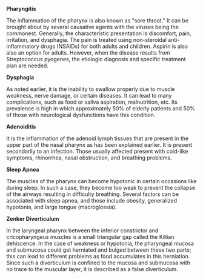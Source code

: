 **Pharyngitis**

The inflammation of the pharynx is also known as "sore throat." It can be brought about by several causative agents with the viruses being the commonest. Generally, the characteristic presentation is discomfort, pain, irritation, and dysphagia. The pain is treated using non-steroidal anti-inflammatory drugs (NSAIDs) for both adults and children. Aspirin is also also an option for adults. However, when the disease results from Streptococcus pyogenes, the etiologic diagnosis and specific treatment plan are needed.

**Dysphagia**

As noted earlier, it is the inability to swallow properly due to muscle weakness, nerve damage, or certain diseases. It can lead to many complications, such as food or saliva aspiration, malnutrition, etc. Its prevalence is high in which approximately 50% of elderly patients and 50% of those with neurological dysfunctions have this condition.

**Adenoiditis**

It is the inflammation of the adenoid lymph tissues that are present in the upper part of the nasal pharynx as has been explained earlier. It is present secondarily to an infection. Those usually affected present with cold-like symptoms, rhinorrhea, nasal obstruction, and breathing problems.

**Sleep Apnea**

The muscles of the pharynx can become hypotonic in certain occasions like during sleep. In such a case, they become too weak to prevent the collapse of the airways resulting in difficulty breathing. Several factors can be associated with sleep apnea, and those include obesity, generalized hypotonia, and large tongue (macroglossia).

**Zenker Diverticulum**

In the laryngeal pharynx between the inferior constrictor and cricopharyngeus muscles is a small triangular gap called the Killian dehiscence. In the case of weakness or hypotonia, the pharyngeal mucosa and submucosa could get herniated and bulged between these two parts; this can lead to different problems as food accumulates in this herniation. Since such a diverticulum is confined to the mucosa and submucosa with no trace to the muscular layer, it is described as a false diverticulum.